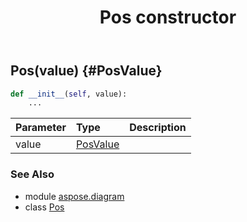 ﻿---
title: Pos constructor
second_title: Aspose.Diagram for Python via .NET API References
description: 
type: docs
weight: 10
url: /python-net/aspose.diagram/pos/__init__/
is_root: false
---

## Pos(value) {#PosValue}



```python
def __init__(self, value):
    ...
```


| Parameter | Type | Description |
| :- | :- | :- |
| value | [PosValue](/diagram/python-net/aspose.diagram/posvalue) |  |



### See Also
* module [aspose.diagram](../../)
* class [Pos](/diagram/python-net/aspose.diagram/pos)
